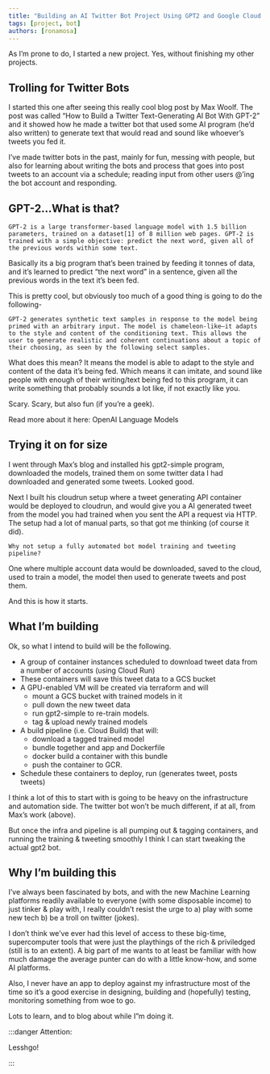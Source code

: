 ```yaml
---
title: "Building an AI Twitter Bot Project Using GPT2 and Google Cloud."
tags: [project, bot]
authors: [ronamosa]
---
```


As I’m prone to do, I started a new project. Yes, without finishing my other projects.

<!--truncate-->

## Trolling for Twitter Bots

I started this one after seeing this really cool blog post by Max Woolf. The post was called “How to Build a Twitter Text-Generating AI Bot With GPT-2” and it showed how he made a twitter bot that used some AI program (he’d also written) to generate text that would read and sound like whoever’s tweets you fed it.

I’ve made twitter bots in the past, mainly for fun, messing with people, but also for learning about writing the bots and process that goes into post tweets to an account via a schedule; reading input from other users @’ing the bot account and responding.

## GPT-2…What is that?

    GPT-2 is a large transformer-based language model with 1.5 billion parameters, trained on a dataset[1] of 8 million web pages. GPT-2 is trained with a simple objective: predict the next word, given all of the previous words within some text.

Basically its a big program that’s been trained by feeding it tonnes of data, and it’s learned to predict “the next word” in a sentence, given all the previous words in the text it’s been fed.

This is pretty cool, but obviously too much of a good thing is going to do the following-

    GPT-2 generates synthetic text samples in response to the model being primed with an arbitrary input. The model is chameleon-like—it adapts to the style and content of the conditioning text. This allows the user to generate realistic and coherent continuations about a topic of their choosing, as seen by the following select samples.

What does this mean? It means the model is able to adapt to the style and content of the data it’s being fed. Which means it can imitate, and sound like people with enough of their writing/text being fed to this program, it can write something that probably sounds a lot like, if not exactly like you.

Scary. Scary, but also fun (if you’re a geek).

Read more about it here: OpenAI Language Models

## Trying it on for size

I went through Max’s blog and installed his gpt2-simple program, downloaded the models, trained them on some twitter data I had downloaded and generated some tweets. Looked good.

Next I built his cloudrun setup where a tweet generating API container would be deployed to cloudrun, and would give you a AI generated tweet from the model you had trained when you sent the API a request via HTTP. The setup had a lot of manual parts, so that got me thinking (of course it did).

    Why not setup a fully automated bot model training and tweeting pipeline?

One where multiple account data would be downloaded, saved to the cloud, used to train a model, the model then used to generate tweets and post them.

And this is how it starts.

## What I’m building

Ok, so what I intend to build will be the following.

* A group of container instances scheduled to download tweet data from a number of accounts (using Cloud Run)
* These containers will save this tweet data to a GCS bucket
* A GPU-enabled VM will be created via terraform and will
  * mount a GCS bucket with trained models in it
  * pull down the new tweet data
  * run gpt2-simple to re-train models.
  * tag & upload newly trained models
* A build pipeline (i.e. Cloud Build) that will:
  * download a tagged trained model
  * bundle together and app and Dockerfile
  * docker build a container with this bundle
  * push the container to GCR.
* Schedule these containers to deploy, run (generates tweet, posts tweets)

I think a lot of this to start with is going to be heavy on the infrastructure and automation side. The twitter bot won’t be much different, if at all, from Max’s work (above).

But once the infra and pipeline is all pumping out & tagging containers, and running the training & tweeting smoothly I think I can start tweaking the actual gpt2 bot.

## Why I’m building this

I’ve always been fascinated by bots, and with the new Machine Learning platforms readily available to everyone (with some disposable income) to just tinker & play with, I really couldn’t resist the urge to a) play with some new tech b) be a troll on twitter (jokes).

I don’t think we’ve ever had this level of access to these big-time, supercomputer tools that were just the playthings of the rich & priviledged (still is to an extent). A big part of me wants to at least be familiar with how much damage the average punter can do with a little know-how, and some AI platforms.

Also, I never have an app to deploy against my infrastructure most of the time so it’s a good exercise in designing, building and (hopefully) testing, monitoring something from woe to go.

Lots to learn, and to blog about while I”m doing it.

:::danger Attention:

Lesshgo!

:::
